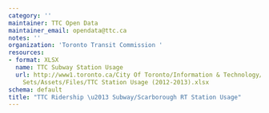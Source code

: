 ```yaml
---
category: ''
maintainer: TTC Open Data
maintainer_email: opendata@ttc.ca
notes: ''
organization: 'Toronto Transit Commission '
resources:
- format: XLSX
  name: TTC Subway Station Usage
  url: http://www1.toronto.ca/City Of Toronto/Information & Technology/Open Data/Data
    Sets/Assets/Files/TTC Station Usage (2012-2013).xlsx
schema: default
title: "TTC Ridership \u2013 Subway/Scarborough RT Station Usage"
---
```

